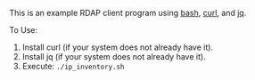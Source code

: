 This is an example RDAP client program using [bash](https://www.gnu.org/software/bash/), [curl](https://curl.se/),
and [jq](https://jqlang.github.io/jq/).

To Use:
1. Install curl (if your system does not already have it).
1. Install jq (if your system does not already have it).
1. Execute: `./ip_inventory.sh`

